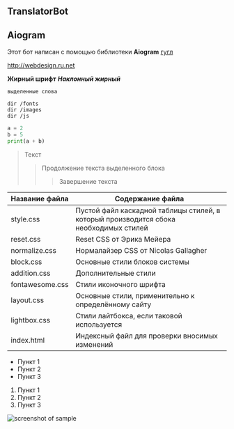 TranslatorBot
---
## Aiogram
Этот бот написан с помощью библиотеки **Aiogram**
[гугл](http://webdesign.ru.net)

<http://webdesign.ru.net>

**Жирный шрифт**
***Наклонный жирный***

`выделенные слова`

    dir /fonts
    dir /images
    dir /js

```python
a = 2
b = 5
print(a + b)
```

> Текст
>> 
>> Продолжение текста выделенного блока
>>> Завершение текста

Название файла  | Содержание файла
----------------|----------------------
style.css       | Пустой файл каскадной таблицы стилей, в который производится сбока необходимых стилей
reset.css       | Reset CSS от Эрика Мейера
normalize.css   | Нормалайзер CSS от Nicolas Gallagher
block.css       | Основные стили блоков системы
addition.css    | Дополнительные стили
fontawesome.css | Стили иконочного шрифта
layout.css      | Основные стили, применительно к определённому сайту
lightbox.css    | Стили лайтбокса, если таковой используется
index.html      | Индексный файл для проверки вносимых изменений

* Пункт 1
* Пункт 2
* Пункт 3

1. Пункт 1
2. Пункт 2
3. Пункт 3

![screenshot of sample](http://webdesign.ru.net/images/Heydon_min.jpg)
